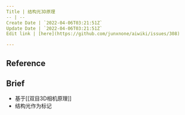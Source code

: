 ```yaml
---
Title | 结构光3D原理
-- | --
Create Date | `2022-04-06T03:21:51Z`
Update Date | `2022-04-06T03:21:51Z`
Edit link | [here](https://github.com/junxnone/aiwiki/issues/308)

---
```

## Reference

## Brief
- 基于[[双目3D相机原理]]
- 结构光作为标记
